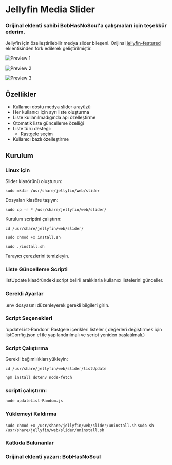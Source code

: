 # Jellyfin Media Slider


### Orijinal eklenti sahibi BobHasNoSoul'a çalışmaları için teşekkür ederim.

Jellyfin için özelleştirilebilir medya slider bileşeni. Orijinal [jellyfin-featured](https://github.com/BobHasNoSoul/jellyfin-featured) eklentisinden fork edilerek geliştirilmiştir.

![Preview 1](https://github.com/user-attachments/assets/30393add-cdad-440f-bcb9-78323e042a4c)


![Preview 2](https://github.com/user-attachments/assets/9f51aa2c-d70a-43ab-8f10-4d4a1bbf967b)


![Preview 3](https://github.com/user-attachments/assets/be7557de-8953-4569-80a5-390071da07aa)



## Özellikler

- Kullanıcı dostu medya slider arayüzü
- Her kullanıcı için ayrı liste oluşturma
- Liste kullanılmadığında api özelleştirme
- Otomatik liste güncelleme özelliği
- Liste türü desteği:
  - Rastgele seçim
- Kullanıcı bazlı özelleştirme

## Kurulum

### Linux için

Slider klasörünü oluşturun:

``` sudo mkdir /usr/share/jellyfin/web/slider ```

Dosyaları klasöre taşıyın:

``` sudo cp -r * /usr/share/jellyfin/web/slider/ ```

Kurulum scriptini çalıştırın:

``` cd /usr/share/jellyfin/web/slider/ ```

``` sudo chmod +x install.sh ```

``` sudo ./install.sh ```

Tarayıcı çerezlerini temizleyin.

### Liste Güncelleme Scripti

listUpdate klasöründeki script belirli aralıklarla kullanıcı listelerini günceller.

### Gerekli Ayarlar
.env dosyasını düzenleyerek gerekli bilgileri girin.

### Script Seçenekleri
'updateList-Random'	Rastgele içerikleri listeler ( değerleri değiştirmek için listConfig.json el ile yapılandırılmalı ve script yeniden başlatılmalı.)

### Script Çalıştırma

Gerekli bağımlılıkları yükleyin:

``` cd /usr/share/jellyfin/web/slider/listUpdate ```

``` npm install dotenv node-fetch ```

### scripti çalıştırın:

``` node updateList-Random.js ```

### Yüklemeyi Kaldırma

``` sudo chmod +x /usr/share/jellyfin/web/slider/uninstall.sh ```
``` sudo sh /usr/share/jellyfin/web/slider/uninstall.sh ```

### Katkıda Bulunanlar
### Orijinal eklenti yazarı: BobHasNoSoul
